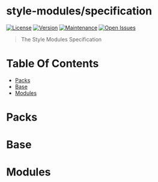 style-modules/specification
==========================

[![License][license-image]][license-link]
[![Version][version-image]][version-link]
[![Maintenance](https://img.shields.io/maintenance/yes/2017.svg)][graph-link]
[![Open Issues][issues-image]][issues-link]

> The Style Modules Specification

# Table Of Contents
- [Packs](#packs)
- [Base](#base)
- [Modules](#modules)

# Packs

# Base

# Modules

[license-image]: https://img.shields.io/github/license/style-modules/specification.svg
[license-link]: https://github.com/style-modules/specification/blob/master/LICENSE
[version-image]: https://img.shields.io/github/release/style-modules/specification.svg
[version-link]: https://github.com/style-modules/specification/releases
[graph-link]: https://github.com/style-modules/specification/graphs/contributors
[issues-image]: https://img.shields.io/github/issues/style-modules/specification.svg
[issues-link]: https://github.com/style-modules/specification/issues
